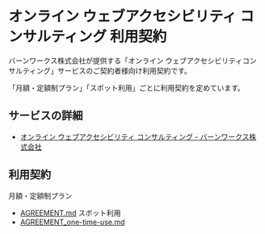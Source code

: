 # オンライン ウェブアクセシビリティ コンサルティング 利用契約

バーンワークス株式会社が提供する「オンライン ウェブアクセシビリティコンサルティング」サービスのご契約者様向け利用契約です。

「月額・定額制プラン」「スポット利用」ごとに利用契約を定めています。

## サービスの詳細
- [オンライン ウェブアクセシビリティ コンサルティング - バーンワークス株式会社](https://burnworks.com/service/consulting_service/)

## 利用契約
月額・定額制プラン
- [AGREEMENT.md](./AGREEMENT.md)
スポット利用
- [AGREEMENT_one-time-use.md](AGREEMENT_one-time-use.md)

